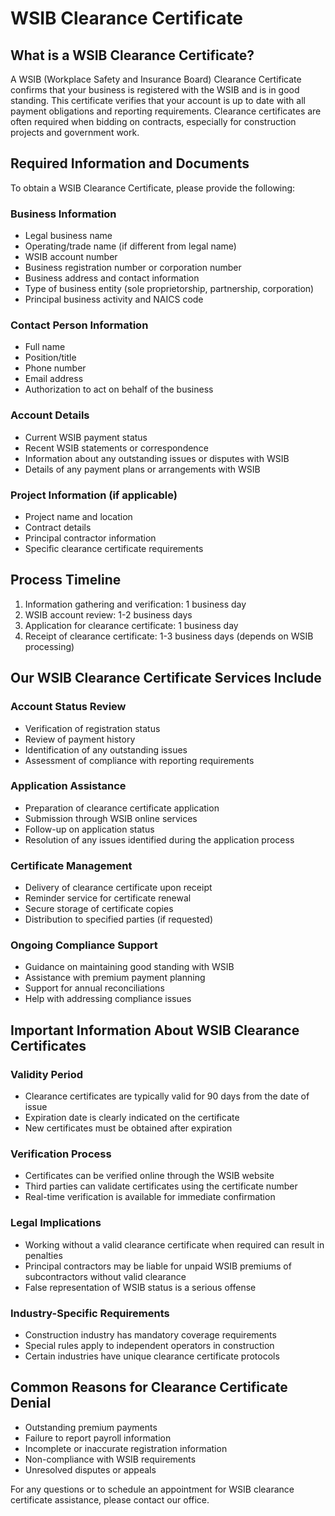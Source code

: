 # WSIB Clearance Certificate

## What is a WSIB Clearance Certificate?

A WSIB (Workplace Safety and Insurance Board) Clearance Certificate confirms that your business is registered with the WSIB and is in good standing. This certificate verifies that your account is up to date with all payment obligations and reporting requirements. Clearance certificates are often required when bidding on contracts, especially for construction projects and government work.

## Required Information and Documents

To obtain a WSIB Clearance Certificate, please provide the following:

### Business Information
- Legal business name
- Operating/trade name (if different from legal name)
- WSIB account number
- Business registration number or corporation number
- Business address and contact information
- Type of business entity (sole proprietorship, partnership, corporation)
- Principal business activity and NAICS code

### Contact Person Information
- Full name
- Position/title
- Phone number
- Email address
- Authorization to act on behalf of the business

### Account Details
- Current WSIB payment status
- Recent WSIB statements or correspondence
- Information about any outstanding issues or disputes with WSIB
- Details of any payment plans or arrangements with WSIB

### Project Information (if applicable)
- Project name and location
- Contract details
- Principal contractor information
- Specific clearance certificate requirements

## Process Timeline

1. Information gathering and verification: 1 business day
2. WSIB account review: 1-2 business days
3. Application for clearance certificate: 1 business day
4. Receipt of clearance certificate: 1-3 business days (depends on WSIB processing)

## Our WSIB Clearance Certificate Services Include

### Account Status Review
- Verification of registration status
- Review of payment history
- Identification of any outstanding issues
- Assessment of compliance with reporting requirements

### Application Assistance
- Preparation of clearance certificate application
- Submission through WSIB online services
- Follow-up on application status
- Resolution of any issues identified during the application process

### Certificate Management
- Delivery of clearance certificate upon receipt
- Reminder service for certificate renewal
- Secure storage of certificate copies
- Distribution to specified parties (if requested)

### Ongoing Compliance Support
- Guidance on maintaining good standing with WSIB
- Assistance with premium payment planning
- Support for annual reconciliations
- Help with addressing compliance issues

## Important Information About WSIB Clearance Certificates

### Validity Period
- Clearance certificates are typically valid for 90 days from the date of issue
- Expiration date is clearly indicated on the certificate
- New certificates must be obtained after expiration

### Verification Process
- Certificates can be verified online through the WSIB website
- Third parties can validate certificates using the certificate number
- Real-time verification is available for immediate confirmation

### Legal Implications
- Working without a valid clearance certificate when required can result in penalties
- Principal contractors may be liable for unpaid WSIB premiums of subcontractors without valid clearance
- False representation of WSIB status is a serious offense

### Industry-Specific Requirements
- Construction industry has mandatory coverage requirements
- Special rules apply to independent operators in construction
- Certain industries have unique clearance certificate protocols

## Common Reasons for Clearance Certificate Denial

- Outstanding premium payments
- Failure to report payroll information
- Incomplete or inaccurate registration information
- Non-compliance with WSIB requirements
- Unresolved disputes or appeals

For any questions or to schedule an appointment for WSIB clearance certificate assistance, please contact our office.